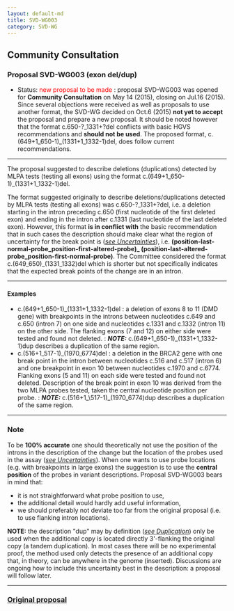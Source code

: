 ```yaml
---
layout: default-md
title: SVD-WG003
category: SVD-WG
---
```


## Community Consultation

### Proposal SVD-WG003 (exon del/dup)

*	Status: <font color="red">new proposal to be made</font>
	:	proposal SVD-WG003 was opened for **Community Consultation** on May 14 (2015), closing on Jul.16 (2015). Since several objections were received as well as proposals to use another format, the SVD-WG decided on Oct.6 (2015) **not yet to accept** the proposal and prepare a new proposal. It should be noted however that the format c.650-?\_1331+?del conflicts with basic HGVS recommendations and **should not be used**. The proposed format, c.(649+1\_650-1)\_(1331+1\_1332-1)del, does follow current recommendations.

* * *

The proposal suggested to describe deletions (duplications) detected by MLPA tests (testing all exons) using the format c.(649+1\_650-1)\_(1331+1\_1332-1)del.

The format suggested originally to describe deletions/duplications detected by MLPA tests (testing all exons) was c.650-?\_1331+?del, i.e. a deletion starting in the intron preceding c.650 (first nucleotide of the first deleted exon) and ending in the intron after c.1331 (last nucleotide of the last deleted exon). However, this format **is in conflict with** the basic recommendation that in such cases the description should make clear what the region of uncertainty for the break point is ([_see Uncertainties_]({{site.baseurl}}/recommendations/general/#uncertain1)), i.e. **(position-last-normal-probe\_position-first-altered-probe)\_ (position-last-altered-probe\_position-first-normal-probe)**. The Committee considered the format c.(649\_650)\_(1331\_1332)del which is shorter but not specifically indicates that the expected break points of the change are in an intron.

* * *

#### Examples

*	c.(649+1\_650-1)\_(1331+1\_1332-1)del
	:	a deletion of exons 8 to 11 (DMD gene) with breakpoints in the introns between nucleotides c.649 and c.650 (intron 7) on one side and nucleotides c.1331 and c.1332 (intron 11) on the other side. The flanking exons (7 and 12) on either side were tested and found not deleted.
	:	_**NOTE:**_  c.(649+1\_650-1)\_(1331+1\_1332-1)dup describes a duplication of the same region.
*	c.(516+1\_517-1)\_(1970\_6774)del
	:	a deletion in the BRCA2 gene with one break point in the intron between nucleotides c.516 and c.517 (intron 6) and one breakpoint in exon 10 between nucleotides c.1970 and c.6774. Flanking exons (5 and 11) on each side were tested and found not deleted. Description of the break point in exon 10 was derived from the two MLPA probes tested, taken the central nucleotide position per probe.
	:	_**NOTE:**_  c.(516+1_\517-1)\_(1970\_6774)dup describes a duplication of the same region.
	
* * *

### Note

To be **100% accurate** one should theoretically not use the position of the introns in the description of the change but the location of the probes used in the assay ([_see Uncertainties_]({{site.baseurl}}/recommendations/general/#uncertain1)). When one wants to use probe locations (e.g. with breakpoints in large exons) the suggestion is to use the **central position** of the probes in variant descriptions. Proposal SVD-WG003 bears in mind that:

*	it is not straightforward what probe position to use,
*	the additional detail would hardly add useful information,
*	we should preferably not deviate too far from the original proposal (i.e. to use flanking intron locations).

**NOTE:** the description "dup" may by definition ([_see Duplication_]({{site.baseurl}}/recommendations/DNA/variant/duplication/)) only be used when the additional copy is located directly 3'-flanking the original copy (a tandem duplication). In most cases there will be no experimental proof, the method used only detects the presence of an additional copy that, in theory, can be anywhere in the genome (inserted). Discussions are ongoing how to include this uncertainty best in the description: a proposal will follow later.

* * *

### [Original proposal](http://www.hgvs.org/mutnomen/comments003.html)


